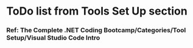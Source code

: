 # ToDo list from Tools Set Up section

### Ref: The Complete .NET Coding Bootcamp/Categories/Tool Setup/Visual Studio Code Intro

